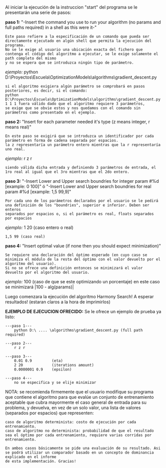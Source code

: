 Al iniciar la ejecución de la instruccion "start" del programa se le presentarán una serie de pasos:


**paso 1:** "-Insert the command you use to run your algorithm (no params and full paths required) in a shell as this were it-"

    Este paso refiere a la especificación de un comando que pueda ser directamente ejecutado en algún shell que permita la ejecución del programa.
    No se le exige al usuario una ubicación exacta del fichero que contenga el código del algoritmo a ejecutar, se le exige solamente el path completo del mismo 
    y no se espera que se introduzca ningún tipo de parámetro.

_ejemplo:_ 
    python D:\Proyectos\Escuela\OptimizationModels\algorithms\gradient_descent.py

    si el algoritmo exigiera algún parámetro se comprobará en pasos posteriores, es decir, si el comando:
    python D:\Proyectos\Escuela\OptimizationModels\algorithms\gradient_descent.py 1 1 1 fuera válido dado que el algoritmo requiere 3 parámetros,
    se exige que se obvie estos y nos quedamos con el comando sin parámetros como presentado en el ejemplo.


**paso 2:** "Insert for each parameter needed it's type (z means integer, r means real)"

    En este paso se exigirá que se introduzca un identificador por cada parámetro en forma de cadena separada por espacios.
    la z representaría un parámetro entero mientras que la r representaría uno real.

_ejemplo:_
    r z r

    siendo válida dicha entrada y definiendo 3 parámetros de entrada, el 1ro real al igual que el 3ro mientras que el 2do entero.


**paso 3:** "-Insert Lower and Upper search boundries for integer param #%d [example: 0 100]" ó "-Insert Lower and Upper search boundries for real param #%d [example: 1,5 99,9]" 

    Por cada uno de los parámetros declarados por el usuario se le pedirá una definición de los "boundries", superior e inferior. Deben ser enteros 
    separados por espacios o, si el parámetro es real, floats separados por espacios 

_ejemplo:_
    1 20 (caso entero o real)

    1,5 99 (caso real)


**paso 4:** "Insert optimal value (if none then you should expect minimization)" 

    Se requiere una declaración del óptimo esperado (en cuyo caso se minimiza el módulo de la resta del óptimo con el valor devuelto por el algoritmo del usuario).
    Si no se ofrece una definición entonces se minimizará el valor devuelto por el algoritmo del usuario.

_ejemplo:_
    100 (caso de que se este optimizando un porcentaje)
    en este caso se minimizará |100 - alg(params)|


Luego comenzara la ejecución del algoritmo Harmony Search! A esperar resultados! (estaran claros a la hora de imprimirlos)


**EJEMPLO DE EJECUCION OFRECIDO:** Se le ofrece un ejemplo de prueba ya listo:

    ---paso 1---
        python D:\ .... \algorithms\gradient_descent.py (full path required)

    ---paso 2---
        r z r

    ---paso 3---
        0.01 0.9         (eta)
        2 20             (iterations amount)
        0.0000001 0.9    (epsilon)

    ---paso 4---
        no se especifica y se elije minimizar


NOTA:
    se recomienda firmemente que el usuario modifique su programa que contiene el algoritmo para que evalúe un conjunto de entrenamiento aceptable que cubra
    mayormente el caso general de entrada para su problema, y devuelva, en vez de un solo valor, una lista de valores (separados por espacios) que representen:
    
    caso de algoritmo determinista: costo de ejecución por cada entrenamiento.
    caso de algoritmo no determinista: probabilidad de que el resultado sea el óptimo por cada entrenamiento, requiere varias corridas por entrenamiento.

    En ambos casos básicamente se pide una evaluación de su resultado. Asi se podrá utilizar un comparador basado en un concepto de dominancia explicado en el informe 
    de esta implementación. Gracias!
    
